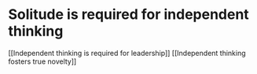 # Solitude is required for independent thinking
[[Independent thinking is required for leadership]]
[[Independent thinking fosters true novelty]]

<!-- {BearID:5DB6F56A-32FC-49AF-A51C-C17812578934-1889-0000077897CAA99F} -->

